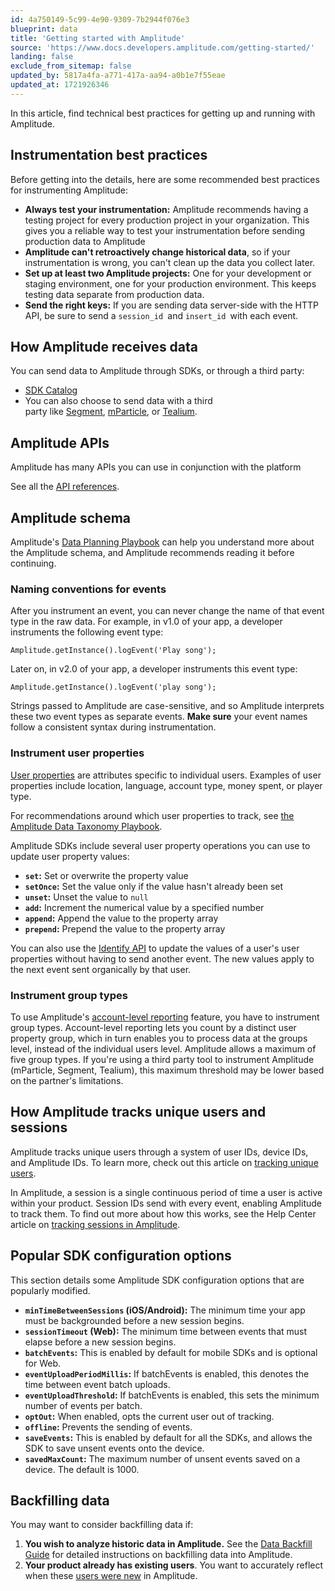 ```yaml
---
id: 4a750149-5c99-4e90-9309-7b2944f076e3
blueprint: data
title: 'Getting started with Amplitude'
source: 'https://www.docs.developers.amplitude.com/getting-started/'
landing: false
exclude_from_sitemap: false
updated_by: 5817a4fa-a771-417a-aa94-a0b1e7f55eae
updated_at: 1721926346
---
```


In this article, find technical best practices for getting up and running with Amplitude.

## Instrumentation best practices

Before getting into the details, here are some recommended best practices for instrumenting Amplitude:

- **Always test your instrumentation:** Amplitude recommends having a testing project for every production project in your organization. This gives you a reliable way to test your instrumentation before sending production data to Amplitude
- **Amplitude can't retroactively change historical data**, so if your instrumentation is wrong, you can't clean up the data you collect later.
- **Set up at least two Amplitude projects:** One for your development or staging environment, one for your production environment. This keeps testing data separate from production data. 
- **Send the right keys:** If you are sending data server-side with the HTTP API, be sure to send a `session_id `and `insert_id `with each event. 
 
## How Amplitude receives data

You can send data to Amplitude through SDKs, or through a third party:

- [SDK Catalog](/docs/sdks/analytics)
- You can also choose to send data with a third party like [Segment](https://segment.com/), [mParticle](https://www.mparticle.com/), or [Tealium](https://tealium.com/). 

## Amplitude APIs

Amplitude has many APIs you can use in conjunction with the platform

See all the [API references](./docs/apis/analytics). 

## Amplitude schema

Amplitude's [Data Planning Playbook](/docs/data/data-planning-playbook) can help you understand more about the Amplitude schema, and Amplitude recommends reading it before continuing. 

### Naming conventions for events

After you instrument an event, you can never change the name of that event type in the raw data. For example, in v1.0 of your app, a developer instruments the following event type:

`Amplitude.getInstance().logEvent('Play song');`

Later on, in v2.0 of your app, a developer instruments this event type:

`Amplitude.getInstance().logEvent('play song');`

Strings passed to Amplitude are case-sensitive, and so Amplitude interprets these two event types as separate events. **Make sure** your event names follow a consistent syntax during instrumentation.

### Instrument user properties

[User properties](/docs/data/user-properties-and-events) are attributes specific to individual users. Examples of user properties include location, language, account type, money spent, or player type.

For recommendations around which user properties to track, see [the Amplitude Data Taxonomy Playbook](/docs/data/data-planning-playbook#user-properties). 

Amplitude SDKs include several user property operations you can use to update user property values:

- **`set`:** Set or overwrite the property value
- **`setOnce`:** Set the value only if the value hasn't already been set
- **`unset`:** Unset the value to `null`
- **`add`:** Increment the numerical value by a specified number
- **`append`:** Append the value to the property array
- **`prepend`:** Prepend the value to the property array

You can also use the [Identify API](/docs/apis/analytics/identify) to update the values of a user's user properties without having to send another event. The new values apply to the next event sent organically by that user. 

### Instrument group types

To use Amplitude's [account-level reporting](/docs/analytics/account-level-reporting) feature, you have to instrument group types. Account-level reporting lets you count by a distinct user property group, which in turn enables you to process data at the groups level, instead of the individual users level. Amplitude allows a maximum of five group types. If you're using a third party tool to instrument Amplitude (mParticle, Segment, Tealium), this maximum threshold may be lower based on the partner's limitations. 

## How Amplitude tracks unique users and sessions

Amplitude tracks unique users through a system of user IDs, device IDs, and Amplitude IDs. To learn more, check out this article on [tracking unique users](/docs/data/sources/instrument-track-unique-users).

In Amplitude, a session is a single continuous period of time a user is active within your product. Session IDs send with every event, enabling Amplitude to track them. To find out more about how this works, see the Help Center article on [tracking sessions in Amplitude](/docs/data/sources/instrument-track-sessions).

## Popular SDK configuration options

This section details some Amplitude SDK configuration options that are popularly modified.

- **`minTimeBetweenSessions` (iOS/Android):** The minimum time your app must be backgrounded before a new session begins.
- **`sessionTimeout` (Web):** The minimum time between events that must elapse before a new session begins.
- **`batchEvents`:** This is enabled by default for mobile SDKs and is optional for Web.
- **`eventUploadPeriodMillis`:** If batchEvents is enabled, this denotes the time between event batch uploads.
- **`eventUploadThreshold`:** If batchEvents is enabled, this sets the minimum number of events per batch.
- **`optOut`:** When enabled, opts the current user out of tracking.
- **`offline`:** Prevents the sending of events.
- **`saveEvents`:** This is enabled by default for all the SDKs, and allows the SDK to save unsent events onto the device.
- **`savedMaxCount`:** The maximum number of unsent events saved on a device. The default is 1000. 

## Backfilling data

You may want to consider backfilling data if:

1. **You wish to analyze historic data in Amplitude.** See the [Data Backfill Guide](/docs/data/data-backfill) for detailed instructions on backfilling data into Amplitude.
2. **Your product already has existing users**. You want to accurately reflect when these [users were new](/docs/faq/event-segmentation) in Amplitude.


